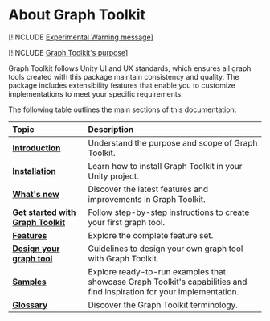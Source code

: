 # About Graph Toolkit

[!INCLUDE [Experimental Warning message](experimental-release.md)]

[!INCLUDE [Graph Toolkit's purpose](purpose.md)]

Graph Toolkit follows Unity UI and UX standards, which ensures all graph tools created with this package maintain consistency and quality. The package includes extensibility features that enable you to customize implementations to meet your specific requirements.

The following table outlines the main sections of this documentation:

| Topic                                                                          | Description                                                        |
|:-------------------------------------------------------------------------------|:-------------------------------------------------------------------|
| **[Introduction](introduction.md)**                                            | Understand the purpose and scope of Graph Toolkit.    |
| **[Installation](installation.md)**                                              | Learn how to install Graph Toolkit in your Unity project.          |
| **[What's new](whats-new.md)**                                                  | Discover the latest features and improvements in Graph Toolkit.    |
| **[Get started with Graph Toolkit](get-started-coding.md)**                    | Follow step-by-step instructions to create your first graph tool.  |
| **[Features](features.md)**                                                    | Explore the complete feature set.                                  |
| **[Design your graph tool](design-guidelines.md)** | Guidelines to design your own graph tool with Graph Toolkit. |
| **[Samples](samples.md)**                                                      | Explore ready-to-run examples that showcase Graph Toolkit's capabilities and find inspiration for your implementation.  |
| **[Glossary](glossary.md)**                                 | Discover the Graph Toolkit terminology.                               |
